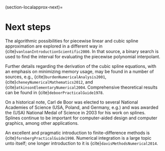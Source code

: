 (section-localapprox-next)=
# Next steps

The algorithmic possibilities for piecewise linear and cubic spline approximation are explored in a different way in {cite}`vanloanIntroductionScientific2000`.  In that source, a binary search is used to find the interval for evaluating the piecewise polynomial interpolant.

Further details regarding the derivation of the cubic spline equations, with an emphasis on minimizing memory usage, may be found in a number of sources, e.g., {cite}`burdenNumericalAnalysis2001`, {cite}`cheneyNumericalMathematics2012`, and {cite}`atkinsonElementaryNumerical2004`. Comprehensive theoretical results can be found in {cite}`deboorPracticalGuide1978`.

On a historical note, Carl de Boor was elected to several National Academies of Science (USA, Poland, and Germany, e.g.) and was awarded the (USA) National Medal of Science in 2003 for his work on splines.  Splines continue to be important for computer-aided design and computer graphics, among other applications.

An excellent and pragmatic introduction to finite-difference methods is {cite}`fornbergPracticalGuide1998`. Numerical integration is a large topic unto itself; one longer introduction to it is {cite}`davisMethodsNumerical2014`.


